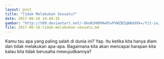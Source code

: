 ```yaml
---
layout: post
title: "Tidak Melakukan Sesuatu?"
date: 2017-06-16 14:44:15
gambar: "http://t09.deviantart.net/-OkoNJH0hMw9SvPVWZBZqNAOdVk=/fit-in/700x350/filters:fixed_height%28100,100%29:origin%28%29/pre01/4563/th/pre/i/2014/048/1/4/colourful_life_by_davinsky-d6dcre0.jpg"
file: 2017-06-16-tidak-melakukan-sesuatu.md
---
```


Kamu tau apa yang paling salah di dunia ini? Yap. Itu ketika kita hanya diam dan tidak melakukan apa-apa. Bagaimana kita akan mencapai harapan kita kalau kita tidak berusaha mewujudkannya?